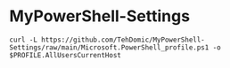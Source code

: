 # MyPowerShell-Settings

```
curl -L https://github.com/TehDomic/MyPowerShell-Settings/raw/main/Microsoft.PowerShell_profile.ps1 -o $PROFILE.AllUsersCurrentHost
```
